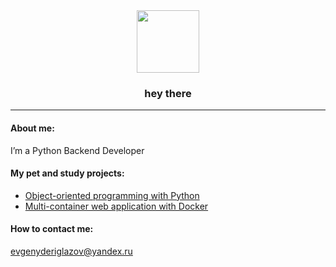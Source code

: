 <div id="header" align="center">
  <img src="https://media.giphy.com/media/M9gbBd9nbDrOTu1Mqx/giphy.gif" width="100"/>
  <h3>
    hey there 
    
  </h3>
</div>

---
#### About me:
I’m a Python Backend Developer

#### My pet and study projects:
- [Object-oriented programming with Python](https://github.com/evgeny81d/hw_python_oop)
- [Multi-container web application with Docker](https://github.com/evgeny81d/infra_sp2)

#### How to contact me:
<a href="mailto:evgenyderiglazov@yandex.ru">evgenyderiglazov@yandex.ru</a>
<!-- * telegram: <a href="https://telegram.me/evgeny_deriglazov">@evgeny_deriglazov</a> -->

<!---
evgeny81d/evgeny81d is a ✨ special ✨ repository because its `README.md` (this file) appears on your GitHub profile.
You can click the Preview link to take a look at your changes.
--->
